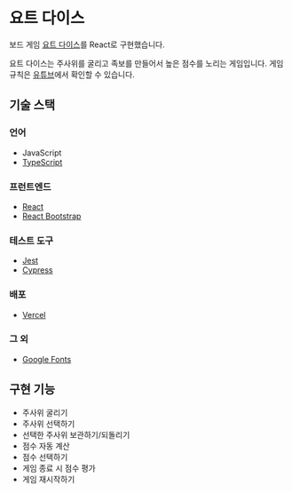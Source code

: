 # 요트 다이스

보드 게임 [요트 다이스](https://divedice.com/shop/detail.php?pno=39BA1389E2930FF24E3101741C9009EA&rURL=https%3A%2F%2Fdivedice.com%2Fshop%2Fsearch_result.php%3Fsearch_str%3D%25EC%259A%2594%25ED%258A%25B8%26x%3D0%26y%3D0&ctype=1&cno1=)를 React로 구현했습니다.

요트 다이스는 주사위를 굴리고 족보를 만들어서 높은 점수를 노리는 게임입니다. 게임 규칙은 [유튜브](https://youtu.be/yXno1hggmbw)에서 확인할 수 있습니다.

## 기술 스택

### 언어

- JavaScript
- [TypeScript](https://www.typescriptlang.org/)

### 프런트엔드

- [React](https://reactjs.org/)
- [React Bootstrap](https://react-bootstrap.github.io/)

### 테스트 도구

- [Jest](https://jestjs.io/)
- [Cypress](https://docs.cypress.io/)

### 배포

- [Vercel](https://vercel.com/)

### 그 외

- [Google Fonts](https://fonts.google.com/)

## 구현 기능

- 주사위 굴리기
- 주사위 선택하기
- 선택한 주사위 보관하기/되돌리기
- 점수 자동 계산
- 점수 선택하기
- 게임 종료 시 점수 평가
- 게임 재시작하기
